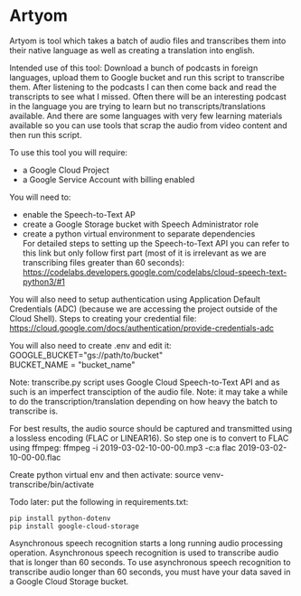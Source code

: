 # Artyom
Artyom is tool which takes a batch of audio files and transcribes them into their native language as well as creating a translation into english. 

Intended use of this tool: Download a bunch of podcasts in foreign languages, upload them to Google bucket and run this script to transcribe them. 
After listening to the podcasts I can then come back and read the transcripts to see what I missed. Often there will be an interesting podcast in the language you are trying to learn but no transcripts/translations available. And there are some languages with very few learning materials available so you can use tools that scrap the audio from video content and then run this script.

To use this tool you will require:
- a Google Cloud Project
- a Google Service Account with billing enabled

You will need to:
- enable the Speech-to-Text AP 
- create a Google Storage bucket with Speech Administrator role
- create a python virtual environment to separate dependencies   
For detailed steps to setting up the Speech-to-Text API you can refer to this link but only follow first part (most of it is irrelevant as we are transcribing files greater than 60 seconds):
https://codelabs.developers.google.com/codelabs/cloud-speech-text-python3/#1

You will also need to setup authentication using Application Default Credentials (ADC) (because we are accessing the project outside of the Cloud Shell). 
Steps to creating your credential file:
https://cloud.google.com/docs/authentication/provide-credentials-adc

You will also need to create .env and edit it:  
GOOGLE_BUCKET="gs://path/to/bucket"  
BUCKET_NAME = "bucket_name"  


Note: transcribe.py script uses Google Cloud Speech-to-Text API and as such is an imperfect transciption of the audio file. 
Note: it may take a while to do the transcription/translation depending on how heavy the batch to transcribe is.

For best results, the audio source should be captured and transmitted using a lossless encoding (FLAC or LINEAR16).
So step one is to convert to FLAC using ffmpeg: 
ffmpeg -i 2019-03-02-10-00-00.mp3 -c:a flac 2019-03-02-10-00-00.flac

Create python virtual env and then activate:
source venv-transcribe/bin/activate

Todo later: put the following in requirements.txt:

`pip install python-dotenv`  
`pip install google-cloud-storage`

Asynchronous speech recognition starts a long running audio processing operation. Asynchronous speech recognition is used to transcribe audio that is longer than 60 seconds.
To use asynchronous speech recognition to transcribe audio longer than 60 seconds, you must have your data saved in a Google Cloud Storage bucket.
